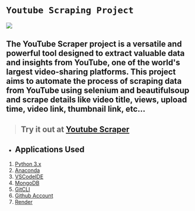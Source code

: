 # **`Youtube Scraping Project`**

![](https://cdn.analyticsvidhya.com/wp-content/uploads/2019/05/youtube-data-scraping.png)


## The YouTube Scraper project is a versatile and powerful tool designed to extract valuable data and insights from YouTube, one of the world's largest video-sharing platforms. This project aims to automate the process of scraping data from YouTube using selenium and beautifulsoup and scrape details like video title, views, upload time, video link, thumbnail link, etc...



> ## Try it out at [Youtube Scraper](https://youtube-scraper-a0ve.onrender.com)

* ## Applications Used
1. [Python 3.x](https://www.python.org/)
2. [Anaconda](https://www.anaconda.com/)
3. [VSCodeIDE](https://code.visualstudio.com/)
4. [MongoDB](https://www.mongodb.com/)
5. [GitCLI](https://git-scm.com/book/en/v2/Getting-Started-The-Command-Line)
6. [Github Account](https://github.com)
7. [Render](https://render.com/)